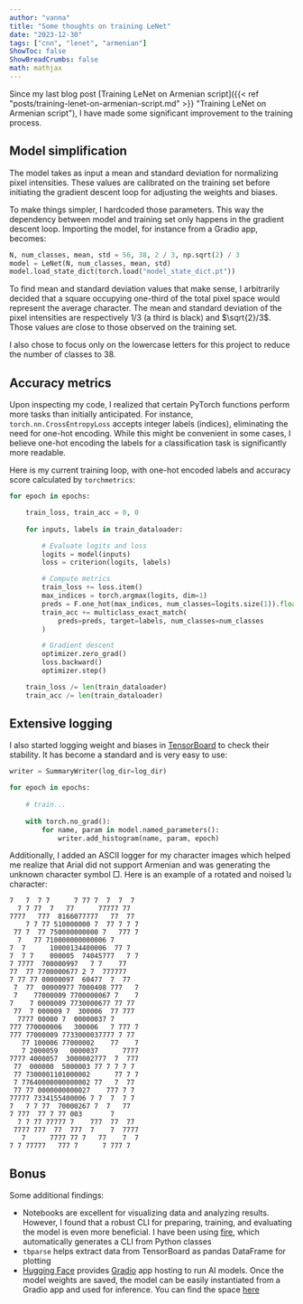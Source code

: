 ```yaml
---
author: "vanna"
title: "Some thoughts on training LeNet"
date: "2023-12-30"
tags: ["cnn", "lenet", "armenian"]
ShowToc: false
ShowBreadCrumbs: false
math: mathjax
---
```


Since my last blog post [Training LeNet on Armenian script]({{< ref "posts/training-lenet-on-armenian-script.md" >}} "Training LeNet on Armenian script"), I have made some significant improvement to the training process.

## Model simplification

The model takes as input a mean and standard deviation for normalizing pixel intensities. These values are calibrated on the training set before initiating the gradient descent loop for adjusting the weights and biases.

To make things simpler, I hardcoded those parameters. This way the dependency between model and training set only happens in the gradient descent loop. Importing the model, for instance from a Gradio app, becomes:

```python
N, num_classes, mean, std = 56, 38, 2 / 3, np.sqrt(2) / 3
model = LeNet(N, num_classes, mean, std)
model.load_state_dict(torch.load("model_state_dict.pt"))
```

To find mean and standard deviation values that make sense, I arbitrarily decided that a square occupying one-third of the total pixel space would represent the average character. The mean and standard deviation of the pixel intensities are respectively $1/3$ (a third is black) and $\sqrt{2}/3$. Those values are close to those observed on the training set.

I also chose to focus only on the lowercase letters for this project to reduce the number of classes to 38.

## Accuracy metrics

Upon inspecting my code, I realized that certain PyTorch functions perform more tasks than initially anticipated. For instance, `torch.nn.CrossEntropyLoss` accepts integer labels (indices), eliminating the need for one-hot encoding. While this might be convenient in some cases, I believe one-hot encoding the labels for a classification task is significantly more readable.

Here is my current training loop, with one-hot encoded labels and accuracy score calculated by `torchmetrics`:

```python
for epoch in epochs:

    train_loss, train_acc = 0, 0
    
    for inputs, labels in train_dataloader:

        # Evaluate logits and loss
        logits = model(inputs)
        loss = criterion(logits, labels)

        # Compute metrics
        train_loss += loss.item()
        max_indices = torch.argmax(logits, dim=1)
        preds = F.one_hot(max_indices, num_classes=logits.size(1)).float()
        train_acc += multiclass_exact_match(
            preds=preds, target=labels, num_classes=num_classes
        )

        # Gradient descent
        optimizer.zero_grad()
        loss.backward()
        optimizer.step()

    train_loss /= len(train_dataloader)
    train_acc /= len(train_dataloader)
```

## Extensive logging

I also started logging weight and biases in [TensorBoard](https://www.tensorflow.org/tensorboard) to check their stability. It has become a standard and is very easy to use:

```python
writer = SummaryWriter(log_dir=log_dir)

for epoch in epochs:
    
    # train...
    
    with torch.no_grad():
        for name, param in model.named_parameters():
            writer.add_histogram(name, param, epoch)
```

Additionally, I added an ASCII logger for my character images which helped me realize that Arial did not support Armenian and was generating the unknown character symbol □. Here is an example of a rotated and noised ն character:

```verbatim
7   7  7 7      7 77 7  7  7  7 
  7 7 77  7   77      77777 77  
7777   777  8166077777   77  77 
    7 7 77 510000000 7  77 7 7 7
 77 7  77 750000000000 7   777 7
  7   77 710000000000006 7      
7  7      10000134400006  77 7  
7  7 7    000005  74045777   7 7
7 7777  700000997   7 7    77   
77  77 7700000677 2 7  777777   
7 77 77 00000097  60477  7  77  
 7  77  00000977 7000408 777   7
 7    77000009 7700000067 7    7
7    7 0000009 7730000677 77 77 
 77  7 000009 7  300006  77 777 
  7777 00000 7  00000037 7      
777 770000006   300006   7 777 7
777 77000009 7733000037777 7 77 
   77 100006 77000002    77    7
   7 2000059   0000037      7777
7777 4000057  3000002777  7  777
 77  000000  5000003 77 7 7 7 7 
 77 7300001101000002      77 7 7
 7 77640000000000002 77   7  77 
 77 77 0000000000027    777 7 7 
77777 7334155400006 7 7  7  7 7 
7   7 7 77  70000267 7  7   77  
7 777  77 7 77 003       7      
  7 7 77 77777 7    777  77  77 
 7777 777  77  777  7    7  7777
   7      7777 77 7   77    7  7
7 7 77777   777 7      7 777 7    
```

## Bonus

Some additional findings:

- Notebooks are excellent for visualizing data and analyzing results. However, I found that a robust CLI for preparing, training, and evaluating the model is even more beneficial. I have been using [fire](https://github.com/google/python-fire), which automatically generates a CLI from Python classes
- `tbparse` helps extract data from TensorBoard as pandas DataFrame for plotting
- [Hugging Face](https://huggingface.co/) provides [Gradio](https://www.gradio.app/) app hosting to run AI models. Once the model weights are saved, the model can be easily instantiated from a Gradio app and used for inference. You can find the space [here](https://huggingface.co/spaces/romflorentz/armenian-ocr)
